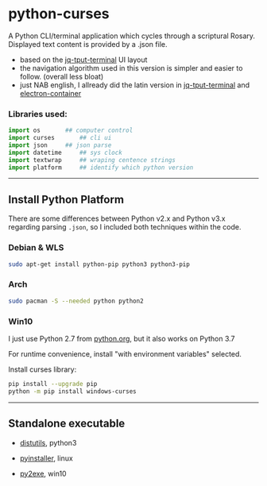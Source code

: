 # python-curses

A Python CLI/terminal application which cycles through a scriptural Rosary.
Displayed text content is  provided by a .json file.

* based on the [jq-tput-terminal](https://github.com/mezcel/jq-tput-terminal) UI layout
* the navigation algorithm used in this version is simpler and easier to follow. (overall less bloat)
* just NAB english, I allready did the latin version in [jq-tput-terminal](https://github.com/mezcel/jq-tput-terminal) and [electron-container](https://github.com/mezcel/electron-container)

### Libraries used:

```py
import os		## computer control
import curses		## cli ui
import json		## json parse
import datetime		## sys clock
import textwrap		## wraping centence strings
import platform		## identify which python version
```

---

## Install Python Platform

There are some differences between Python v2.x and Python v3.x regarding parsing ```.json```, so I included both techniques within the code.

### Debian & WLS

```sh
sudo apt-get install python-pip python3 python3-pip
```

### Arch
```sh
sudo pacman -S --needed python python2
```

### Win10

I just use Python 2.7 from [python.org](https://www.python.org/downloads/windows/), but it also works on Python 3.7

For runtime convenience, install "with environment variables" selected.

Install curses library:
```sh
pip install --upgrade pip
python -m pip install windows-curses
```

---

## Standalone executable

* [distutils](https://docs.python.org/3/distutils/builtdist.html), python3

* [pyinstaller](https://pypi.org/project/PyInstaller/), linux

* [py2exe](https://pypi.org/project/py2exe/), win10
